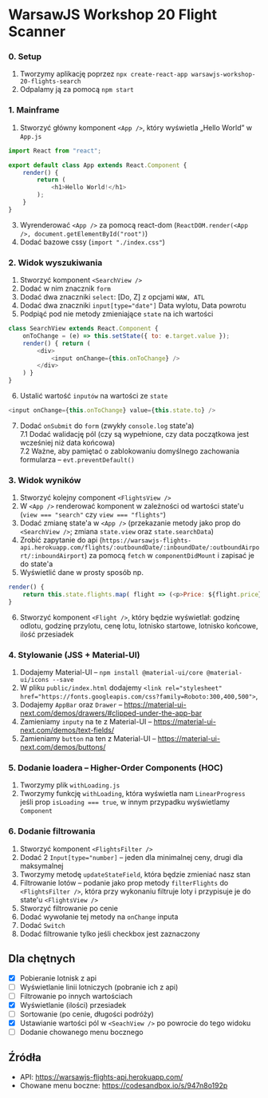 # WarsawJS Workshop 20 Flight Scanner

### 0. Setup
1. Tworzymy aplikację poprzez `npx create-react-app warsawjs-workshop-20-flights-search`
2. Odpalamy ją za pomocą `npm start`

### 1. 	Mainframe
1. Stworzyć główny komponent `<App />`, który wyświetla „Hello World” w `App.js`
```javascript
import React from "react";

export default class App extends React.Component {
	render() {
		return (
			<h1>Hello World!</h1>
		);
	}
}
```

3. Wyrenderować `<App />` za pomocą react-dom (`ReactDOM.render(<App />, document.getElementById("root")`)
4. Dodać bazowe cssy (`import "./index.css"`)

### 2. Widok wyszukiwania
1. Stworzyć komponent `<SearchView />`
2. Dodać w nim znacznik `form`
3. Dodać dwa znaczniki `select`:  [Do, Z] z opcjami `WAW, ATL`
4. Dodać dwa znaczniki `input[type="date"]` Data wylotu, Data powrotu
5. Podpiąć pod nie metody zmieniające `state` na ich wartości
```javascript
class SearchView extends React.Component {
	onToChange = (e) => this.setState({ to: e.target.value });
	render() { return (
		<div>
			<input onChange={this.onToChange} />
		</div>
	) }
}
```
6. Ustalić wartość `inputów` na wartości ze `state`
```javascript
<input onChange={this.onToChange} value={this.state.to} />
```
7. Dodać `onSubmit` do `form` (zwykły `console.log` state'a)<br />
 	7.1 Dodać walidację pól (czy są wypełnione, czy data początkowa jest wcześniej niż data końcowa)<br />
	7.2 Ważne, aby pamiętać o zablokowaniu domyślnego zachowania formularza – `evt.preventDefault()`

### 3. Widok wyników
1. Stworzyć kolejny component `<FlightsView />`
2. W `<App />` renderować komponent w zależności od wartości state'u (`view === "search"` czy `view === "flights"`)
3. Dodać zmianę state'a w `<App />` (przekazanie metody jako prop do `<SearchView />`; zmiana `state.view` oraz `state.searchData`)
4. Zrobić zapytanie do api (`https://warsawjs-flights-api.herokuapp.com/flights/:outboundDate/:inboundDate/:outboundAirport/:inboundAirport`) za pomocą `fetch` w `componentDidMount` i zapisać je do state'a
5. Wyświetlić dane w prosty sposób np.
```javascript
render() {
	return this.state.flights.map( flight => (<p>Price: ${flight.price}</p>);
}
```
6. Stworzyć komponent `<Flight />`, który będzie wyświetlał: godzinę odlotu, godzinę przylotu, cenę lotu, lotnisko startowe, lotnisko końcowe, ilość przesiadek

### 4. Stylowanie (JSS + Material-UI)
1. Dodajemy Material-UI – `npm install @material-ui/core @material-ui/icons --save`
2. W pliku `public/index.html` dodajemy `<link rel="stylesheet" href="https://fonts.googleapis.com/css?family=Roboto:300,400,500">`,
3. Dodajemy `AppBar` oraz `Drawer` – https://material-ui-next.com/demos/drawers/#clipped-under-the-app-bar
4. Zamieniamy `inputy` na te z Material-UI – https://material-ui-next.com/demos/text-fields/
5. Zamieniamy `button` na ten z Material-UI – https://material-ui-next.com/demos/buttons/

### 5. Dodanie loadera – Higher-Order Components (HOC)
1. Tworzymy plik `withLoading.js`
2. Tworzymy funkcję `withLoading`, która wyświetla nam `LinearProgress` jeśli prop `isLoading === true`, w innym przypadku wyświetlamy `Component`

### 6. Dodanie filtrowania
1. Stworzyć komponent `<FlightsFilter />`
2. Dodać 2 `Input[type="number]` – jeden dla minimalnej ceny, drugi dla maksymalnej
3. Tworzymy metodę `updateStateField`, która będzie zmieniać nasz stan
4. Filtrowanie lotów – podanie jako prop metody `filterFlights` do `<FlightsFilter />`, która przy wykonaniu filtruje loty i przypisuje je do state'u `<FlightsView />`
5. Stworzyć filtrowanie po cenie
6. Dodać wywołanie tej metody na `onChange` inputa
7. Dodać `Switch`
8. Dodać filtrowanie tylko jeśli checkbox jest zaznaczony

## Dla chętnych
- [x] Pobieranie lotnisk z api
- [ ] Wyświetlanie linii lotniczych (pobranie ich z api)
- [ ] Filtrowanie po innych wartościach
- [x] Wyświetlanie (ilości) przesiadek
- [ ] Sortowanie (po cenie, długości podróży)
- [x] Ustawianie wartości pól w `<SeachView />` po powrocie do tego widoku
- [ ] Dodanie chowanego menu bocznego

## Źródła
- API: https://warsawjs-flights-api.herokuapp.com/
- Chowane menu boczne: https://codesandbox.io/s/947n8o192p
